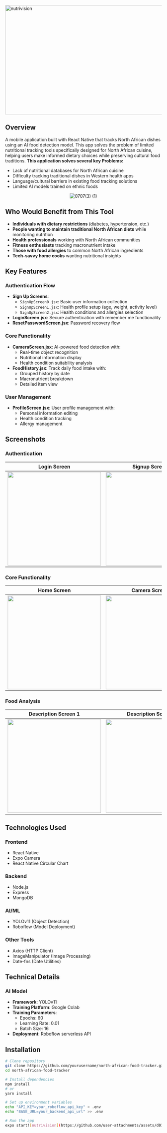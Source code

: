 
<img width="1200" height="350" alt="nutrivision" src="https://github.com/user-attachments/assets/5a2fc4cf-77c7-40f6-a74c-dc2a32b1b272" />

## Overview

A mobile application built with React Native that tracks North African dishes using an AI food detection model. This app solves the problem of limited nutritional tracking tools specifically designed for North African cuisine, helping users make informed dietary choices while preserving cultural food traditions.
<strong>This application solves several key Problems:</strong>
- Lack of nutritional databases for North African cuisine
- Difficulty tracking traditional dishes in Western health apps
- Language/cultural barriers in existing food tracking solutions
- Limited AI models trained on ethnic foods

<div align='center'>
  
  ![0707(3) (1)](https://github.com/user-attachments/assets/e2a4013a-0092-41c2-90f3-817fc6f4e2eb)

</div>

## Who Would Benefit from This Tool

- **Individuals with dietary restrictions** (diabetes, hypertension, etc.)
- **People wanting to maintain traditional North African diets** while monitoring nutrition
- **Health professionals** working with North African communities
- **Fitness enthusiasts** tracking macronutrient intake
- **Those with food allergies** to common North African ingredients
- **Tech-savvy home cooks** wanting nutritional insights
  
## Key Features

### Authentication Flow
- **Sign Up Screens**:
  - `SignUpScreen0.jsx`: Basic user information collection
  - `SignUpScreen1.jsx`: Health profile setup (age, weight, activity level)
  - `SignUpScreen2.jsx`: Health conditions and allergies selection
- **LoginScreen.jsx**: Secure authentication with remember me functionality
- **ResetPasswordScreen.jsx**: Password recovery flow

### Core Functionality
- **CameraScreen.jsx**: AI-powered food detection with:
  - Real-time object recognition
  - Nutritional information display
  - Health condition suitability analysis
- **FoodHistory.jsx**: Track daily food intake with:
  - Grouped history by date
  - Macronutrient breakdown
  - Detailed item view

### User Management
- **ProfileScreen.jsx**: User profile management with:
  - Personal information editing
  - Health condition tracking
  - Allergy management

##  Screenshots

###  Authentication

| Login Screen | Signup Screen 1 | Signup Screen 2 |
|:--------------:|:---------------:|:---------------:|
| <img src="https://github.com/user-attachments/assets/80bf76ea-6bab-48cd-9776-dc08457bec55" width="300"/>  |<img src="https://github.com/user-attachments/assets/de975279-ad86-4039-91f4-61526476ed2f" width="300"/> | <img src="https://github.com/user-attachments/assets/a264dfad-6a4b-4505-99e2-6efc68c54c86" width="300"/>|
###  Core Functionality

| Home Screen | Camera Screen 1 | Camera Screen 2 |
|:-------------:|:---------------:|:---------------:|
| <img src="https://github.com/user-attachments/assets/988e845e-a36a-4e99-85c8-381c62a1404d" width="300"/> | <img src="https://github.com/user-attachments/assets/a4ac5fe0-ad51-49a6-af65-1ef19f7780a6" width="300"/>|<img src="https://github.com/user-attachments/assets/8ee91314-5633-4714-9e05-0b48ef852978" width="300"/> |

###  Food Analysis

| Description Screen 1 | Description Screen 2 | Profile Screen|
|:--------------------:|:--------------------:|:----------------:|
| <img src="https://github.com/user-attachments/assets/29ddb604-f9d4-4e6d-b1b0-d52881c8949c" width="300"/>| <img src="https://github.com/user-attachments/assets/16f78657-4915-4220-a321-4be5baeab1b7" width="300"/> | <img src="https://github.com/user-attachments/assets/6bd45a25-1dd6-4e92-864d-c2a2439b47eb" width="300"/> | 


## Technologies Used


### Frontend
- React Native
- Expo Camera
- React Native Circular Chart

### Backend
- Node.js
- Express
- MongoDB

### AI/ML
- YOLOv11 (Object Detection)
- Roboflow (Model Deployment)

### Other Tools
- Axios (HTTP Client)
- ImageManipulator (Image Processing)
- Date-fns (Date Utilities)

## Technical Details

### AI Model
- **Framework**: YOLOv11
- **Training Platform**: Google Colab
- **Training Parameters**:
  - Epochs: 60
  - Learning Rate: 0.01
  - Batch Size: 16
- **Deployment**: Roboflow serverless API


## Installation

```bash
# Clone repository
git clone https://github.com/yourusername/north-african-food-tracker.git
cd north-african-food-tracker

# Install dependencies
npm install
# or
yarn install

# Set up environment variables
echo "API_KEY=your_roboflow_api_key" > .env
echo "BASE_URL=your_backend_api_url" >> .env

# Run the app
expo start![nutrivision](https://github.com/user-attachments/assets/d01773a3-f1af-451f-985f-2769e988fd8e)

